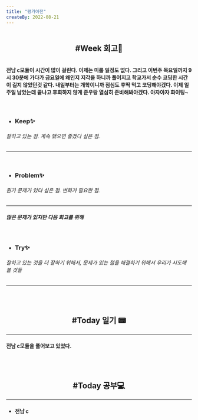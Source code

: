 ```yaml
---
title: "평가아전"
createBy: 2022-08-21
---
```


<h2 style="text-align:center; padding:1rem;">#Week 회고🎇</h2>

#### 전남 c모듈이 시간이 많이 걸린다. 이제는 미룰 일정도 없다. 그리고 이번주 목요일까지 9시 30분에 가다가 금요일에 왜인지 지각을 하니까 풀어지고 학교가서 순수 코딩한 시간이 길지 않았던것 같다. 내일부터는 개학이니까 점심도 후딱 먹고 코딩해야겠다. 이제 일주일 남았는데 끝나고 후회하지 않게 준우랑 열심히 준비해봐야겠다. 아자아자 화이팅~
<br>

- ### Keep✨  
###### 잘하고 있는 점. 계속 했으면 좋겠다 싶은 점.
---


<br>

- ### Problem✨ 
###### 뭔가 문제가 있다 싶은 점. 변화가 필요한 점.
---
##### 많은 문제가 있지만 다음 회고를 위해

<br>

- ### Try✨
###### 잘하고 있는 것을 더 잘하기 위해서, 문제가 있는 점을 해결하기 위해서 우리가 시도해 볼 것들
---

<br>
<br>

<h2 style="text-align:center">#Today 일기 📟</h2>

---
#### 전남 c모듈을 풀어보고 있었다.

<br>
<br>

<h2 style="text-align:center">#Today 공부💻</h2>

---
- #### 전남 c



